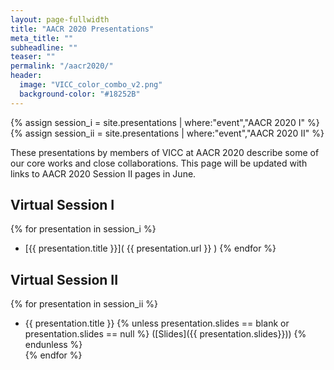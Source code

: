 ```yaml
---
layout: page-fullwidth
title: "AACR 2020 Presentations"
meta_title: ""
subheadline: ""
teaser: ""
permalink: "/aacr2020/"
header:
  image: "VICC_color_combo_v2.png"
  background-color: "#18252B"
---
```

{% assign session_i = site.presentations | where:"event","AACR 2020 I" %}
{% assign session_ii = site.presentations | where:"event","AACR 2020 II" %}

These presentations by members of VICC at AACR 2020 describe some of our core works and close collaborations.
This page will be updated with links to AACR 2020 Session II pages in June.

## Virtual Session I
{% for presentation in session_i %}
- [{{ presentation.title }}]( {{ presentation.url }} )
{% endfor %}

## Virtual Session II
{% for presentation in session_ii %}
- {{ presentation.title }}
{% unless presentation.slides == blank or presentation.slides == null %}
([Slides]({{ presentation.slides}}))
{% endunless %}    
{% endfor %}